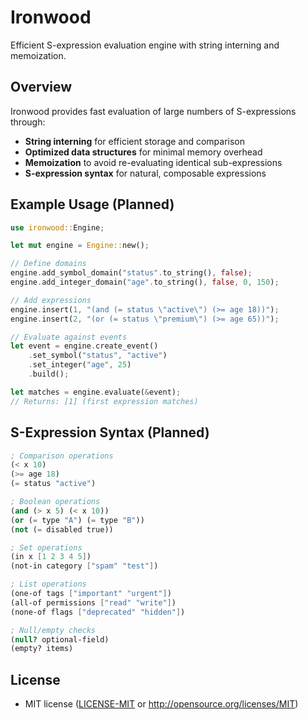 # Ironwood

Efficient S-expression evaluation engine with string interning and memoization.

## Overview

Ironwood provides fast evaluation of large numbers of S-expressions through:
- **String interning** for efficient storage and comparison
- **Optimized data structures** for minimal memory overhead
- **Memoization** to avoid re-evaluating identical sub-expressions
- **S-expression syntax** for natural, composable expressions

## Example Usage (Planned)

```rust
use ironwood::Engine;

let mut engine = Engine::new();

// Define domains
engine.add_symbol_domain("status".to_string(), false);
engine.add_integer_domain("age".to_string(), false, 0, 150);

// Add expressions
engine.insert(1, "(and (= status \"active\") (>= age 18))");
engine.insert(2, "(or (= status \"premium\") (>= age 65))");

// Evaluate against events
let event = engine.create_event()
    .set_symbol("status", "active")
    .set_integer("age", 25)
    .build();

let matches = engine.evaluate(&event);
// Returns: [1] (first expression matches)
```

## S-Expression Syntax (Planned)

```scheme
; Comparison operations
(< x 10)
(>= age 18)
(= status "active")

; Boolean operations
(and (> x 5) (< x 10))
(or (= type "A") (= type "B"))
(not (= disabled true))

; Set operations
(in x [1 2 3 4 5])
(not-in category ["spam" "test"])

; List operations
(one-of tags ["important" "urgent"])
(all-of permissions ["read" "write"])
(none-of flags ["deprecated" "hidden"])

; Null/empty checks
(null? optional-field)
(empty? items)
```

## License

- MIT license ([LICENSE-MIT](LICENSE-MIT) or http://opensource.org/licenses/MIT)